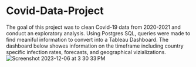 # Covid-Data-Project
The goal of this project was to clean Covid-19 data from 2020-2021 and conduct an exploratory analysis. Using Postgres SQL, queries were made to find meaniful information to convert into a Tableau Dashboard. The dashboard below showes information on the timeframe including country specific infection rates, forecasts, and geographical vizializations. 
![Screenshot 2023-12-06 at 3 30 33 PM](https://github.com/andreasjhill/Portfolio-Project-CovidData/assets/65384478/141c828d-f347-4232-bbd7-a2308579a676)
